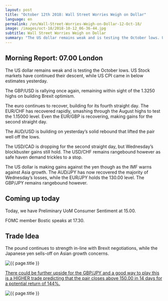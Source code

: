 ```yaml
---
layout: post
title: "October 12th 2018: Wall Street Worries Weigh on Dollar"
language: en
permalink: /en/Wall-Street-Worries-Weigh-on-Dollar-12-Oct-18/
image: /images/oct-18/2018-10-12_06-36-44.jpg
subtitle: Wall Street Worries Weigh on Dollar
summary: "The US dollar remains weak and is testing the October lows. US Stock markets have continued their descent, while US CPI came in below estimates yesterday"
---
```

## Morning Report: 07.00 London

The US dollar remains weak and is testing the October lows. US Stock markets have continued their descent, while US CPI came in below estimates yesterday. 

The GBP/USD is rallying once again, remaining within sight of the 1.3250 highs on building Brexit optimism. 

The euro continues to recover, building for its fourth straight day. The EUR/CHF has recovered rapidly, smashing through the August highs to test the 1.15000 level. Even the EUR/GBP is recovering, making gains for the second straight day. 

The AUD/USD is building on yesterday’s solid rebound that lifted the pair well off the lows.

The USD/CAD is dropping for the second straight day, but Wednesday’s blockbuster gains still hold. The USD/CHF remains rangebound however as safe haven demand trickles to a stop. 

The US dollar is making gains against the yen though as the IMF warns against Asia growth. The AUD/JPY has now recovered the majority of Wednesday’s losses, while the EUR/JPY holds the 130.00 level. The GBP/JPY remains rangebound however. 

## Coming up today

Today, we have Preliminary UoM Consumer Sentiment at 15.00. 

FOMC member Bostic speaks at 17.30. 

## Trade Idea

The pound continues to strength in-line with Brexit negotiations, while the Japanese yen sells-off on Asian growth concerns.

<img class="post-image" src="{{ site.url }}/images/oct-18/2018-10-12_06-36-44.jpg" alt="{{ page.title }}" title="{{ page.title }}">

<a href="%LINK%%?currency=GBP&market=forex&underlying=frxGBPJPY&formname=higherlower&duration_amount=14&duration_units=d&amount=10&amount_type=stake&expiry_type=duration&barrier=150.00" target="_blank">There could be further upside for the GBP/JPY and a good way to play this is a HIGHER trade predicting that the pair closes above 150.00 in 14 days for a potential return of 144%.</a>

<img class="post-image" src="{{ site.url }}/images/oct-18/2018-10-12_06-38-52.jpg" alt="{{ page.title }}" title="{{ page.title }}">